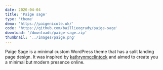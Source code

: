 ```yaml
---
date: 2020-04-04
title: 'Paige sage'
type: 'theme'
demo: 'https://paigenicole.uk/'
code: 'https://github.com/baillieogrady/paige-sage'
download: '/downloads/paige-sage.zip'
thumbnail: '../images/paige.png'
---
```


Paige Sage is a minimal custom WordPress theme that has a split landing page design. It was inspired by [kathrynmcclintock](http://www.kathrynmcclintock.com/) and aimed to create you a minimal but modern presence online.
